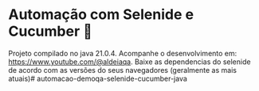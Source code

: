 # Automação com Selenide e Cucumber 📜

Projeto compilado no java 21.0.4. Acompanhe o desenvolvimento em: https://www.youtube.com/@aldeiaqa. Baixe as dependencias do selenide de acordo com as versões do seus navegadores (geralmente as mais atuais)# automacao-demoqa-selenide-cucumber-java
